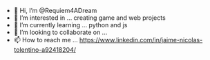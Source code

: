 - 👋 Hi, I’m @Requiem4ADream
- 👀 I’m interested in ... creating game and web projects
- 🌱 I’m currently learning ...  python and js 
- 💞️ I’m looking to collaborate on ... 
- 📫 How to reach me ... https://www.linkedin.com/in/jaime-nicolas-tolentino-a92418204/

<!---
Requiem4ADream/Requiem4ADream is a ✨ special ✨ repository because its `README.md` (this file) appears on your GitHub profile.
You can click the Preview link to take a look at your changes.
--->
